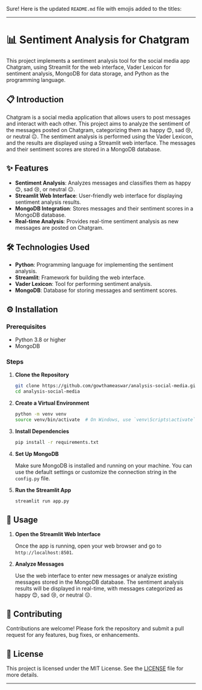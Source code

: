 Sure! Here is the updated `README.md` file with emojis added to the titles:

---

# 📊 Sentiment Analysis for Chatgram

This project implements a sentiment analysis tool for the social media app Chatgram, using Streamlit for the web interface, Vader Lexicon for sentiment analysis, MongoDB for data storage, and Python as the programming language.

## 📋 Introduction

Chatgram is a social media application that allows users to post messages and interact with each other. This project aims to analyze the sentiment of the messages posted on Chatgram, categorizing them as happy 😊, sad 😢, or neutral 😐. The sentiment analysis is performed using the Vader Lexicon, and the results are displayed using a Streamlit web interface. The messages and their sentiment scores are stored in a MongoDB database.

## ✨ Features

- **Sentiment Analysis**: Analyzes messages and classifies them as happy 😊, sad 😢, or neutral 😐.
- **Streamlit Web Interface**: User-friendly web interface for displaying sentiment analysis results.
- **MongoDB Integration**: Stores messages and their sentiment scores in a MongoDB database.
- **Real-time Analysis**: Provides real-time sentiment analysis as new messages are posted on Chatgram.

## 🛠 Technologies Used

- **Python**: Programming language for implementing the sentiment analysis.
- **Streamlit**: Framework for building the web interface.
- **Vader Lexicon**: Tool for performing sentiment analysis.
- **MongoDB**: Database for storing messages and sentiment scores.

## ⚙️ Installation

### Prerequisites

- Python 3.8 or higher
- MongoDB

### Steps

1. **Clone the Repository**

   ```bash
   git clone https://github.com/gowthameaswar/analysis-social-media.git
   cd analysis-social-media
   ```

2. **Create a Virtual Environment**

   ```bash
   python -m venv venv
   source venv/bin/activate  # On Windows, use `venv\Scripts\activate`
   ```

3. **Install Dependencies**

   ```bash
   pip install -r requirements.txt
   ```

4. **Set Up MongoDB**

   Make sure MongoDB is installed and running on your machine. You can use the default settings or customize the connection string in the `config.py` file.

5. **Run the Streamlit App**

   ```bash
   streamlit run app.py
   ```

## 🚀 Usage

1. **Open the Streamlit Web Interface**

   Once the app is running, open your web browser and go to `http://localhost:8501`.

2. **Analyze Messages**

   Use the web interface to enter new messages or analyze existing messages stored in the MongoDB database. The sentiment analysis results will be displayed in real-time, with messages categorized as happy 😊, sad 😢, or neutral 😐.

## 🤝 Contributing

Contributions are welcome! Please fork the repository and submit a pull request for any features, bug fixes, or enhancements.

## 📜 License

This project is licensed under the MIT License. See the [LICENSE](LICENSE) file for more details.

---
